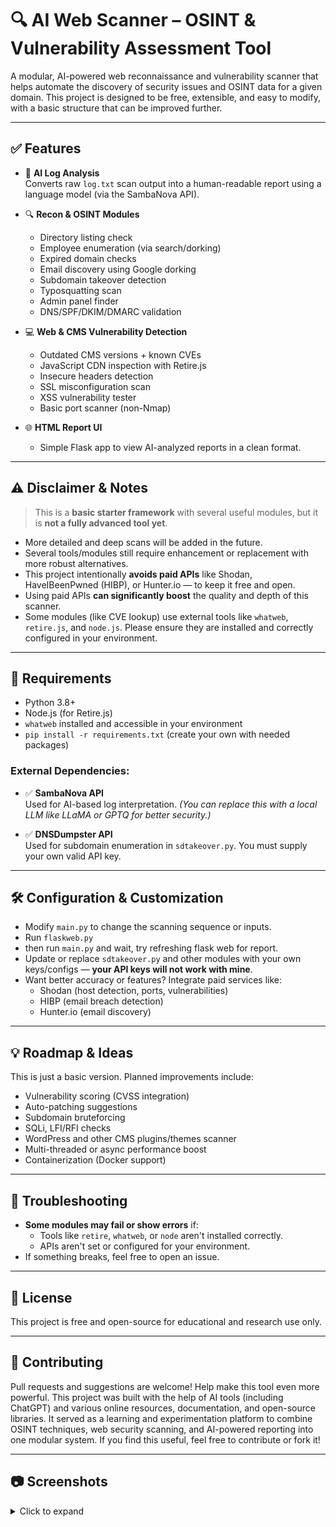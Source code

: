 # 🔍 AI Web Scanner – OSINT & Vulnerability Assessment Tool

A modular, AI-powered web reconnaissance and vulnerability scanner that helps automate the discovery of security issues and OSINT data for a given domain. This project is designed to be free, extensible, and easy to modify, with a basic structure that can be improved further.

---

## ✅ Features

- 🧠 **AI Log Analysis**  
  Converts raw `log.txt` scan output into a human-readable report using a language model (via the SambaNova API).

- 🔍 **Recon & OSINT Modules**
  - Directory listing check
  - Employee enumeration (via search/dorking)
  - Expired domain checks
  - Email discovery using Google dorking
  - Subdomain takeover detection
  - Typosquatting scan
  - Admin panel finder
  - DNS/SPF/DKIM/DMARC validation

- 💻 **Web & CMS Vulnerability Detection**
  - Outdated CMS versions + known CVEs
  - JavaScript CDN inspection with Retire.js
  - Insecure headers detection
  - SSL misconfiguration scan
  - XSS vulnerability tester
  - Basic port scanner (non-Nmap)

- 🌐 **HTML Report UI**
  - Simple Flask app to view AI-analyzed reports in a clean format.

---

## ⚠️ Disclaimer & Notes

> This is a **basic starter framework** with several useful modules, but it is **not a fully advanced tool yet**.

- More detailed and deep scans will be added in the future.
- Several tools/modules still require enhancement or replacement with more robust alternatives.
- This project intentionally **avoids paid APIs** like Shodan, HaveIBeenPwned (HIBP), or Hunter.io — to keep it free and open.
- Using paid APIs **can significantly boost** the quality and depth of this scanner.
- Some modules (like CVE lookup) use external tools like `whatweb`, `retire.js`, and `node.js`. Please ensure they are installed and correctly configured in your environment.

---

## 🔧 Requirements

- Python 3.8+
- Node.js (for Retire.js)
- `whatweb` installed and accessible in your environment
- `pip install -r requirements.txt` (create your own with needed packages)

### External Dependencies:

- ✅ **SambaNova API**  
  Used for AI-based log interpretation. *(You can replace this with a local LLM like LLaMA or GPTQ for better security.)*

- ✅ **DNSDumpster API**  
  Used for subdomain enumeration in `sdtakeover.py`. You must supply your own valid API key.

---

## 🛠️ Configuration & Customization

- Modify `main.py` to change the scanning sequence or inputs.
- Run `flaskweb.py`
- then run `main.py` and wait, try refreshing flask web for report.
- Update or replace `sdtakeover.py` and other modules with your own keys/configs — **your API keys will not work with mine**.
- Want better accuracy or features? Integrate paid services like:
  - Shodan (host detection, ports, vulnerabilities)
  - HIBP (email breach detection)
  - Hunter.io (email discovery)

---

## 💡 Roadmap & Ideas

This is just a basic version. Planned improvements include:

- Vulnerability scoring (CVSS integration)
- Auto-patching suggestions
- Subdomain bruteforcing
- SQLi, LFI/RFI checks
- WordPress and other CMS plugins/themes scanner
- Multi-threaded or async performance boost
- Containerization (Docker support)

---

## 🙋 Troubleshooting

- **Some modules may fail or show errors** if:
  - Tools like `retire`, `whatweb`, or `node` aren't installed correctly.
  - APIs aren't set or configured for your environment.
- If something breaks, feel free to open an issue.

---

## 📜 License

This project is free and open-source for educational and research use only.

---

## 🤝 Contributing

Pull requests and suggestions are welcome! Help make this tool even more powerful.
This project was built with the help of AI tools (including ChatGPT) and various online resources, documentation, and open-source libraries. It served as a learning and experimentation platform to combine OSINT techniques, web security scanning, and AI-powered reporting into one modular system.
If you find this useful, feel free to contribute or fork it!

---

## 📷 Screenshots

<details>
<summary>Click to expand</summary>

![log.txt](https://raw.githubusercontent.com/yashtanwar17/AI-OSINT-Web/refs/heads/main/log.png)
![AI Report UI](https://raw.githubusercontent.com/yashtanwar17/AI-OSINT-Web/refs/heads/main/report.png)

</details>
